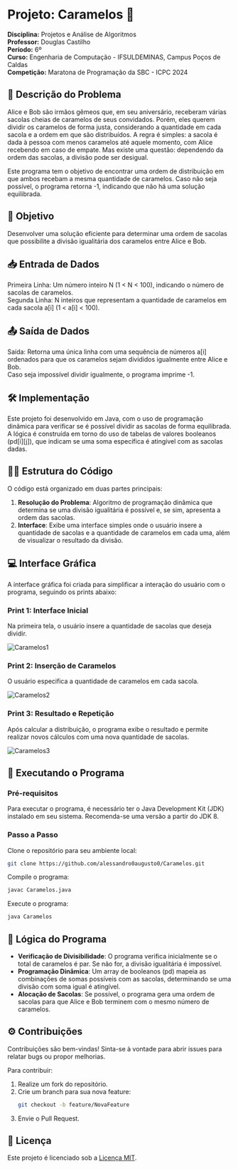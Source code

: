 # Projeto: Caramelos 🍬

**Disciplina:** Projetos e Análise de Algoritmos  
**Professor:** Douglas Castilho  
**Período:** 6º  
**Curso:** Engenharia de Computação - IFSULDEMINAS, Campus Poços de Caldas  
**Competição:** Maratona de Programação da SBC - ICPC 2024  

## 📘 Descrição do Problema

Alice e Bob são irmãos gêmeos que, em seu aniversário, receberam várias sacolas cheias de caramelos de seus convidados. Porém, eles querem dividir os caramelos de forma justa, considerando a quantidade em cada sacola e a ordem em que são distribuídos. A regra é simples: a sacola é dada à pessoa com menos caramelos até aquele momento, com Alice recebendo em caso de empate. Mas existe uma questão: dependendo da ordem das sacolas, a divisão pode ser desigual.

Este programa tem o objetivo de encontrar uma ordem de distribuição em que ambos recebam a mesma quantidade de caramelos. Caso não seja possível, o programa retorna -1, indicando que não há uma solução equilibrada.

## 🎯 Objetivo

Desenvolver uma solução eficiente para determinar uma ordem de sacolas que possibilite a divisão igualitária dos caramelos entre Alice e Bob.

## 📥 Entrada de Dados

Primeira Linha: Um número inteiro N (1 < N < 100), indicando o número de sacolas de caramelos.  
Segunda Linha: N inteiros que representam a quantidade de caramelos em cada sacola a[i] (1 < a[i] < 100).

## 📤 Saída de Dados

Saída: Retorna uma única linha com uma sequência de números a[i] ordenados para que os caramelos sejam divididos igualmente entre Alice e Bob.  
Caso seja impossível dividir igualmente, o programa imprime -1.

## 🛠️ Implementação

Este projeto foi desenvolvido em Java, com o uso de programação dinâmica para verificar se é possível dividir as sacolas de forma equilibrada. A lógica é construída em torno do uso de tabelas de valores booleanos (pd[i][j]), que indicam se uma soma específica é atingível com as sacolas dadas.

## 👨‍💻 Estrutura do Código

O código está organizado em duas partes principais:

1. **Resolução do Problema**: Algoritmo de programação dinâmica que determina se uma divisão igualitária é possível e, se sim, apresenta a ordem das sacolas.
2. **Interface**: Exibe uma interface simples onde o usuário insere a quantidade de sacolas e a quantidade de caramelos em cada uma, além de visualizar o resultado da divisão.

## 💻 Interface Gráfica

A interface gráfica foi criada para simplificar a interação do usuário com o programa, seguindo os prints abaixo:

### Print 1: Interface Inicial
Na primeira tela, o usuário insere a quantidade de sacolas que deseja dividir.

![Caramelos1](https://github.com/user-attachments/assets/b0f16614-9c78-4423-8da9-5fcc5a75f90b)

### Print 2: Inserção de Caramelos
O usuário especifica a quantidade de caramelos em cada sacola.

![Caramelos2](https://github.com/user-attachments/assets/1e877901-7ec8-4fe5-b352-086ce7646309)

### Print 3: Resultado e Repetição
Após calcular a distribuição, o programa exibe o resultado e permite realizar novos cálculos com uma nova quantidade de sacolas.

![Caramelos3](https://github.com/user-attachments/assets/affb66cf-0b3f-4593-8430-14bb102e1474)

## 🚀 Executando o Programa

### Pré-requisitos

Para executar o programa, é necessário ter o Java Development Kit (JDK) instalado em seu sistema. Recomenda-se uma versão a partir do JDK 8.

### Passo a Passo

Clone o repositório para seu ambiente local:

```bash
git clone https://github.com/alessandro0augusto0/Caramelos.git
```

Compile o programa:

```bash
javac Caramelos.java
```

Execute o programa:

```bash
java Caramelos
```

## 🔄 Lógica do Programa

- **Verificação de Divisibilidade**: O programa verifica inicialmente se o total de caramelos é par. Se não for, a divisão igualitária é impossível.
- **Programação Dinâmica**: Um array de booleanos (pd) mapeia as combinações de somas possíveis com as sacolas, determinando se uma divisão com soma igual é atingível.
- **Alocação de Sacolas**: Se possível, o programa gera uma ordem de sacolas para que Alice e Bob terminem com o mesmo número de caramelos.

## ⚙️ Contribuições

Contribuições são bem-vindas! Sinta-se à vontade para abrir issues para relatar bugs ou propor melhorias.

Para contribuir:

1. Realize um fork do repositório.
2. Crie um branch para sua nova feature:
    ```bash
    git checkout -b feature/NovaFeature
    ```
3. Envie o Pull Request.

## 📜 Licença

Este projeto é licenciado sob a [Licença MIT](https://opensource.org/licenses/MIT).